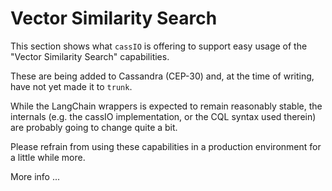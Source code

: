 # Vector Similarity Search

This section shows what `cassIO` is offering to support
easy usage of the "Vector Similarity Search" capabilities.

These are being added to Cassandra (CEP-30) and,
at the time of writing, have not yet made it to `trunk`.

While the LangChain wrappers is expected to remain
reasonably stable, the internals (e.g. the cassIO
implementation, or the CQL syntax used therein) are probably going
to change quite a bit.

Please refrain from using these capabilities in a production environment
for a little while more.

More info ...